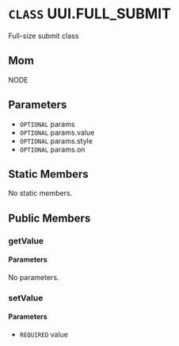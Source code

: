 # `CLASS` UUI.FULL_SUBMIT
Full-size submit class

## Mom
NODE

## Parameters
* `OPTIONAL` params 
* `OPTIONAL` params.value 
* `OPTIONAL` params.style 
* `OPTIONAL` params.on 

## Static Members
No static members.

## Public Members

### getValue
#### Parameters
No parameters.

### setValue
#### Parameters
* `REQUIRED` value
